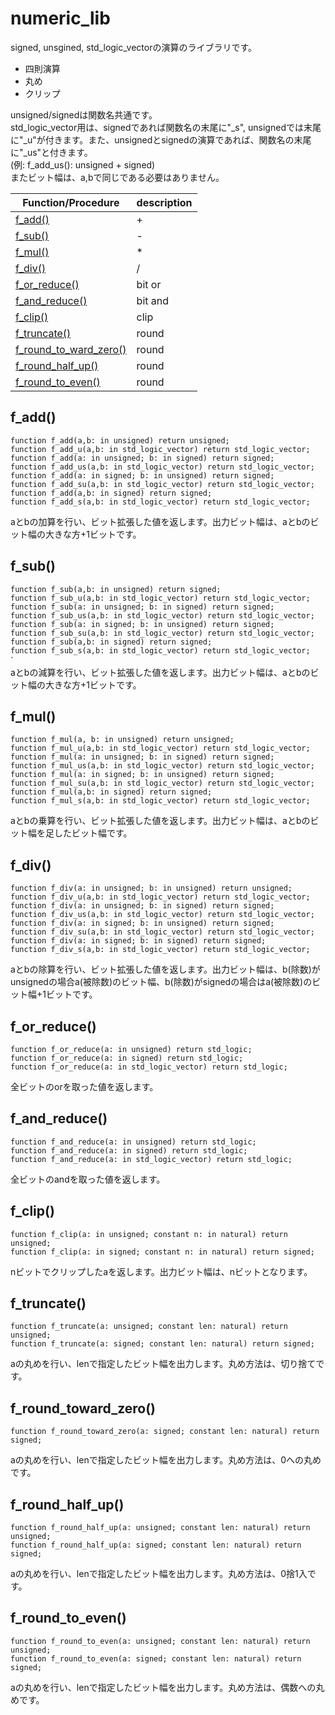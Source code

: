 
# numeric_lib
signed, unsgined, std_logic_vectorの演算のライブラリです。
- 四則演算
- 丸め
- クリップ

unsigned/signedは関数名共通です。  
std_logic_vector用は、signedであれば関数名の末尾に"_s", unsignedでは末尾に"_u"が付きます。また、unsignedとsignedの演算であれば、関数名の末尾に"_us"と付きます。  
(例: f_add_us(): unsigned + signed)  
またビット幅は、a,bで同じである必要はありません。  

| Function/Procedure | description|
| - | - |
| [f_add()](#f_add) | + |
| [f_sub()](#f_sub) | - |
| [f_mul()](#f_mul) | * |
| [f_div()](#f_div) | / |
| [f_or_reduce()](#f_or_reduce) | bit or |
| [f_and_reduce()](#f_and_reduce) | bit and |
| [f_clip()](#f_clip) | clip |
| [f_truncate()](#f_truncate) | round |
| [f_round_to_ward_zero()](#f_sub) | round |
| [f_round_half_up()](#f_round_half_up) | round |
| [f_round_to_even()](#f_round_to_even) | round |

## f_add()
`function f_add(a,b: in unsigned) return unsigned;`  
`function f_add_u(a,b: in std_logic_vector) return std_logic_vector;`  
`function f_add(a: in unsigned; b: in signed) return signed;`  
`function f_add_us(a,b: in std_logic_vector) return std_logic_vector;`  
`function f_add(a: in signed; b: in unsigned) return signed;`  
`function f_add_su(a,b: in std_logic_vector) return std_logic_vector;`  
`function f_add(a,b: in signed) return signed;`  
`function f_add_s(a,b: in std_logic_vector) return std_logic_vector;`  

aとbの加算を行い、ビット拡張した値を返します。出力ビット幅は、aとbのビット幅の大きな方+1ビットです。

## f_sub()
`function f_sub(a,b: in unsigned) return signed;`  
`function f_sub_u(a,b: in std_logic_vector) return std_logic_vector;`  
`function f_sub(a: in unsigned; b: in signed) return signed;`  
`function f_sub_us(a,b: in std_logic_vector) return std_logic_vector;`  
`function f_sub(a: in signed; b: in unsigned) return signed;`  
`function f_sub_su(a,b: in std_logic_vector) return std_logic_vector;`  
`function f_sub(a,b: in signed) return signed;`  
`function f_sub_s(a,b: in std_logic_vector) return std_logic_vector;`  
`  
aとbの減算を行い、ビット拡張した値を返します。出力ビット幅は、aとbのビット幅の大きな方+1ビットです。

## f_mul()
`function f_mul(a, b: in unsigned) return unsigned;`  
`function f_mul_u(a,b: in std_logic_vector) return std_logic_vector;`  
`function f_mul(a: in unsigned; b: in signed) return signed;`  
`function f_mul_us(a,b: in std_logic_vector) return std_logic_vector;`  
`function f_mul(a: in signed; b: in unsigned) return signed;`  
`function f_mul_su(a,b: in std_logic_vector) return std_logic_vector;`  
`function f_mul(a,b: in signed) return signed;`  
`function f_mul_s(a,b: in std_logic_vector) return std_logic_vector;`  

aとbの乗算を行い、ビット拡張した値を返します。出力ビット幅は、aとbのビット幅を足したビット幅です。


## f_div()
`function f_div(a: in unsigned; b: in unsigned) return unsigned;`  
`function f_div_u(a,b: in std_logic_vector) return std_logic_vector;`  
`function f_div(a: in unsigned; b: in signed) return signed;`  
`function f_div_us(a,b: in std_logic_vector) return std_logic_vector;`  
`function f_div(a: in signed; b: in unsigned) return signed;`  
`function f_div_su(a,b: in std_logic_vector) return std_logic_vector;`  
`function f_div(a: in signed; b: in signed) return signed;`  
`function f_div_s(a,b: in std_logic_vector) return std_logic_vector;`  

aとbの除算を行い、ビット拡張した値を返します。出力ビット幅は、b(除数)がunsignedの場合a(被除数)のビット幅、b(除数)がsignedの場合はa(被除数)のビット幅+1ビットです。

## f_or_reduce()
`function f_or_reduce(a: in unsigned) return std_logic;`  
`function f_or_reduce(a: in signed) return std_logic;`  
`function f_or_reduce(a: in std_logic_vector) return std_logic;`  

全ビットのorを取った値を返します。

## f_and_reduce()
`function f_and_reduce(a: in unsigned) return std_logic;`  
`function f_and_reduce(a: in signed) return std_logic;`  
`function f_and_reduce(a: in std_logic_vector) return std_logic;`  

全ビットのandを取った値を返します。

## f_clip()
`function f_clip(a: in unsigned; constant n: in natural) return unsigned;`  
`function f_clip(a: in signed; constant n: in natural) return signed;`  

nビットでクリップしたaを返します。出力ビット幅は、nビットとなります。

## f_truncate()
`function f_truncate(a: unsigned; constant len: natural) return unsigned;`  
`function f_truncate(a: signed; constant len: natural) return signed;`  

aの丸めを行い、lenで指定したビット幅を出力します。丸め方法は、切り捨てです。

## f_round_toward_zero()
`function f_round_toward_zero(a: signed; constant len: natural) return signed;`  

aの丸めを行い、lenで指定したビット幅を出力します。丸め方法は、0への丸めです。

## f_round_half_up()
`function f_round_half_up(a: unsigned; constant len: natural) return unsigned;`  
`function f_round_half_up(a: signed; constant len: natural) return signed;`  

aの丸めを行い、lenで指定したビット幅を出力します。丸め方法は、0捨1入です。

## f_round_to_even()
`function f_round_to_even(a: unsigned; constant len: natural) return unsigned;`  
`function f_round_to_even(a: signed; constant len: natural) return signed;`  

aの丸めを行い、lenで指定したビット幅を出力します。丸め方法は、偶数への丸めです。



